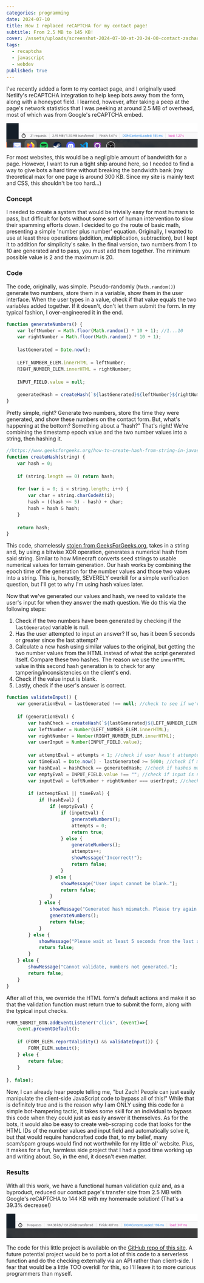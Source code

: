 ```yaml
---
categories: programming
date: 2024-07-10
title: How I replaced reCAPTCHA for my contact page!
subtitle: From 2.5 MB to 145 KB!
cover: /assets/uploads/screenshot-2024-07-10-at-20-24-00-contact-zachary-fetters.webp
tags:
  - recaptcha
  - javascript
  - webdev
published: true
---
```

I've recently added a form to my contact page, and I originally used Netlify's reCAPTCHA integration to help keep bots away from the form, along with a honeypot field. I learned, however, after taking a peep at the page's network statistics that I was peeking at around 2.5 MB of overhead, most of which was from Google's reCAPTCHA embed.

![A screenshot of Firefox's network developer tools, showing a total network transfer size of 2.49 MB with Google's reCAPTCHA on the page.](/assets/uploads/screenshot-from-2024-07-10-15-43-57.png)

For most websites, this would be a negligible amount of bandwidth for a page. However, I want to run a tight ship around here, so I needed to find a way to give bots a hard time without breaking the bandwidth bank (my theoretical max for one page is around 300 KB. Since my site is mainly text and CSS, this shouldn't be too hard...)

### Concept

I needed to create a system that would be trivially easy for most humans to pass, but difficult for bots without some sort of human intervention to slow their spamming efforts down. I decided to go the route of basic math, presenting a simple 'number plus number' equation. Originally, I wanted to use at least three operations (addition, multiplication, subtraction), but I kept it to addition for simplicity's sake. In the final version, two numbers from 1 to 10 are generated and to pass, you must add them together. The minimum possible value is 2 and the maximum is 20.

### Code

The code, originally, was simple. Pseudo-randomly (`Math.random()`) generate two numbers, store them in a variable, show them in the user interface. When the user types in a value, check if that value equals the two variables added together. If it doesn't, don't let them submit the form. In my typical fashion, I over-engineered it in the end.

```javascript
function generateNumbers() {
    var leftNumber = Math.floor(Math.random() * 10 + 1); //1...10
    var rightNumber = Math.floor(Math.random() * 10 + 1);

    lastGenerated = Date.now();

    LEFT_NUMBER_ELEM.innerHTML = leftNumber;
    RIGHT_NUMBER_ELEM.innerHTML = rightNumber;

    INPUT_FIELD.value = null;

    generatedHash = createHash(`${lastGenerated}${leftNumber}${rightNumber}`);
}
```

Pretty simple, right? Generate two numbers, store the time they were generated, and show these numbers on the contact form. But, what's happening at the bottom? Something about a "hash?" That's right! We're combining the timestamp epoch value and the two number values into a string, then hashing it.

```javascript
//https://www.geeksforgeeks.org/how-to-create-hash-from-string-in-javascript/
function createHash(string) {
    var hash = 0;

    if (string.length == 0) return hash;

    for (var i = 0; i < string.length; i++) {
        var char = string.charCodeAt(i);
        hash = ((hash << 5) - hash) + char;
        hash = hash & hash;
    }

    return hash;
}
```

This code, shamelessly [stolen from GeeksForGeeks.org](https://www.geeksforgeeks.org/how-to-create-hash-from-string-in-javascript/#using-bitwise-xor-operation), takes in a string and, by using a bitwise XOR operation, generates a numerical hash from said string. Similar to how Minecraft converts seed strings to usable numerical values for terrain generation. Our hash works by combining the epoch time of the generation for the number values and those two values into a string. This is, honestly, SEVERELY overkill for a simple verification question, but I'll get to why I'm using hash values later.

Now that we've generated our values and hash, we need to validate the user's input for when they answer the math question. We do this via the following steps:

1. Check if the two numbers have been generated by checking if the `lastGenerated` variable is null.
2. Has the user attempted to input an answer? If so, has it been 5 seconds or greater since the last attempt?
3. Calculate a new hash using similar values to the original, but getting the two number values from the HTML instead of what the script generated itself. Compare these two hashes. The reason we use the `innerHTML` value in this second hash generation is to check for any tampering/inconsistencies on the client's end.
4. Check if the value input is blank.
5. Lastly, check if the user's answer is correct.

```javascript
function validateInput() {
    var generationEval = lastGenerated !== null; //check to see if we've generated numbers

    if (generationEval) {
        var hashCheck = createHash(`${lastGenerated}${LEFT_NUMBER_ELEM.innerHTML}${RIGHT_NUMBER_ELEM.innerHTML}`);
        var leftNumber = Number(LEFT_NUMBER_ELEM.innerHTML);
        var rightNumber = Number(RIGHT_NUMBER_ELEM.innerHTML);
        var userInput = Number(INPUT_FIELD.value);

        var attemptEval = attempts < 1; //check if user hasn't attempted
        var timeEval = Date.now() - lastGenerated >= 5000; //check if more than 5 seconds passed from last attempt
        var hashEval = hashCheck == generatedHash; //check if hashes match
        var emptyEval = INPUT_FIELD.value !== ""; //check if input is not empty
        var inputEval = leftNumber + rightNumber === userInput; //check if numbers added together equal user value

        if (attemptEval || timeEval) {
            if (hashEval) { 
                if (emptyEval) {
                    if (inputEval) {
                        generateNumbers();
                        attempts = 0;
                        return true;
                    } else {
                        generateNumbers();
                        attempts++;
                        showMessage("Incorrect!");
                        return false;
                    }
                } else {
                    showMessage("User input cannot be blank.");
                    return false;
                }
            } else {
                showMessage("Generated hash mismatch. Please try again.");
                generateNumbers();
                return false;
            }
        } else {
            showMessage("Please wait at least 5 seconds from the last attempt to try again.");
            return false;
        }
    } else {
        showMessage("Cannot validate, numbers not generated.");
        return false;
    }
}
```

After all of this, we override the HTML form's default actions and make it so that the validation function must return true to submit the form, along with the typical input checks.

```javascript
FORM_SUBMIT_BTN.addEventListener("click", (event)=>{
    event.preventDefault();

    if (FORM_ELEM.reportValidity() && validateInput()) {
        FORM_ELEM.submit();
    } else {
        return false;
    }

}, false);
```

Now, I can already hear people telling me, "but Zach! People can just easily manipulate the client-side JavaScript code to bypass all of this!" While that is definitely true and is the reason why I am ONLY using this code for a simple bot-hampering tactic, it takes some skill for an individual to bypass this code when they could just as easily answer it themselves. As for the bots, it would also be easy to create web-scraping code that looks for the HTML IDs of the number values and input field and automatically solve it, but that would require handcrafted code that, to my belief, many scam/spam groups would find not worthwhile for my little ol' website. Plus, it makes for a fun, harmless side project that I had a good time working up and writing about. So, in the end, it doesn't even matter.

### Results

With all this work, we have a functional human validation quiz and, as a byproduct, reduced our contact page's transfer size from 2.5 MB with Google's reCAPTCHA to 144 KB with my homemade solution! (That's a 39.3% decrease!)

![A screenshot of Firefox's network developer tools, showing a total network transfer size of 144.38 KB after removing Google's reCAPTCHA and using my homemade solution.](/assets/uploads/screenshot-from-2024-07-10-19-17-23.png)

The code for this little project is available on the [GitHub repo of this site](https://github.com/zfett/zach.fetters.me/blob/main/assets/script/form-input.js). A future potential project would be to port a lot of this code to a serverless function and do the checking externally via an API rather than client-side. I fear that would be a little TOO overkill for this, so I'll leave it to more curious programmers than myself.
